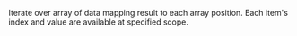 Iterate over array of data mapping result to each array position.
Each item's index and value are available at specified scope.
